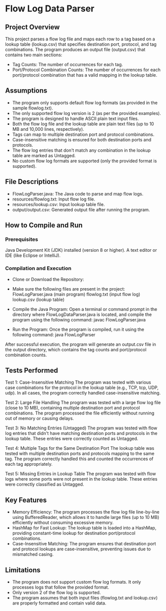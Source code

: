 # Flow Log Data Parser

## Project Overview
This project parses a flow log file and maps each row to a tag based on a lookup table (lookup.csv) that specifies destination port, protocol, and tag combinations. The program produces an output file (output.csv) that contains two main sections:
* Tag Counts: The number of occurrences for each tag.
* Port/Protocol Combination Counts: The number of occurrences for each port/protocol combination that has a valid mapping in the lookup table.

## Assumptions
- The program only supports default flow log formats (as provided in the sample flowlog.txt).
- The only supported flow log version is 2 (as per the provided examples).
- The program is designed to handle ASCII plain text input files.
- Both the flow log file and the lookup table are plain text files (up to 10 MB and 10,000 lines, respectively).
- Tags can map to multiple destination port and protocol combinations.
- Case-insensitive matching is ensured for both destination ports and protocols.
- The flow log entries that don't match any combination in the lookup table are marked as Untagged.
- No custom flow log formats are supported (only the provided format is supported).

## File Descriptions
- FlowLogParser.java: The Java code to parse and map flow logs.
- resources/flowlog.txt: Input flow log file.
- resources/lookup.csv: Input lookup table file.
- output/output.csv: Generated output file after running the program.

## How to Compile and Run

### Prerequisites
Java Development Kit (JDK) installed (version 8 or higher).
A text editor or IDE (like Eclipse or IntelliJ).

### Compilation and Execution
- Clone or Download the Repository:

- Make sure the following files are present in the project:
FlowLogParser.java (main program)
flowlog.txt (input flow log)
lookup.csv (lookup table)

- Compile the Java Program:
Open a terminal or command prompt in the directory where FlowLogDataParser.java is located, and compile the program using the following command:
javac FlowLogParser.java

- Run the Program:
Once the program is compiled, run it using the following command:
java FlowLogParser

After successful execution, the program will generate an output.csv file in the output directory, which contains the tag counts and port/protocol combination counts.

## Tests Performed
Test 1: Case-Insensitive Matching
The program was tested with various case combinations for the protocol in the lookup table (e.g., TCP, tcp, UDP, udp). In all cases, the program correctly handled case-insensitive matching.

Test 2: Large File Handling
The program was tested with a large flow log file (close to 10 MB), containing multiple destination port and protocol combinations. The program processed the file efficiently without running out of memory or causing delays.

Test 3: No Matching Entries (Untagged)
The program was tested with flow log entries that didn't have matching destination ports and protocols in the lookup table. These entries were correctly counted as Untagged.

Test 4: Multiple Tags for the Same Destination Port
The lookup table was tested with multiple destination ports and protocols mapping to the same tag. The program correctly handled this and counted the occurrences of each tag appropriately.

Test 5: Missing Entries in Lookup Table
The program was tested with flow logs where some ports were not present in the lookup table. These entries were correctly classified as Untagged.

## Key Features
- Memory Efficiency: The program processes the flow log file line-by-line using BufferedReader, which allows it to handle large files (up to 10 MB) efficiently without consuming excessive memory.
- HashMap for Fast Lookup: The lookup table is loaded into a HashMap, providing constant-time lookup for destination port/protocol combinations.
- Case-Insensitive Matching: The program ensures that destination port and protocol lookups are case-insensitive, preventing issues due to mismatched casing.

## Limitations
- The program does not support custom flow log formats. It only processes logs that follow the provided format.
- Only version 2 of the flow log is supported.
- The program assumes that both input files (flowlog.txt and lookup.csv) are properly formatted and contain valid data.
